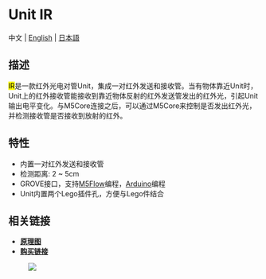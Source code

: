 # Unit IR

中文 | [English](/en/product_documents/units/unit_ir) | [日本語](ja/product_documents/units/unit_ir)

## 描述

<mark>IR</mark>是一款红外光电对管Unit，集成一对红外发送和接收管。当有物体靠近Unit时，Unit上的红外接收管能接收到靠近物体反射的红外发送管发出的红外光，引起Unit输出电平变化。与M5Core连接之后，可以通过M5Core来控制是否发出红外光，并检测接收管是否接收到放射的红外。

## 特性

-  内置一对红外发送和接收管
-  检测距离: 2 ~ 5cm
-  GROVE接口，支持[M5Flow](http://flow.m5stack.com)编程，[Arduino](http://www.arduino.cc)编程
-  Unit内置两个Lego插件孔，方便与Lego件结合

## 相关链接

<!-- - **[Example](en/file_to_display_null)** -->
- **[原理图](https://github.com/m5stack/M5-Schematic/blob/master/Units/UNIT_IR.pdf)**
- **[购买链接](https://www.aliexpress.com/store/product/M5Stack-Official-Mini-Infrared-Unit-IR-Remote-Reflective-Sensor-with-Receiver-and-Transmitter-GPIO-GROVE-Connector/3226069_32933215001.html?spm=a2g1y.12024536.productList_5885013.subject_20)**

<figure>
    <img src="assets/img/product_pics/units/M5GO_Unit_ir.png">
</figure>